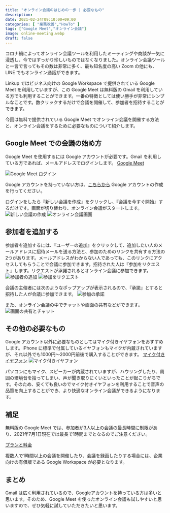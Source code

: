 ```yaml
---
title: "オンライン会議のはじめの一歩 | 必要なもの"
description: 
date: 2021-02-24T09:10:00+09:00
categories: [ "業務改善","HowTo" ]
tags: ["Google Meet","オンライン会議"]
image: online-meeting.webp
draft: false
---
```

コロナ禍によってオンライン会議ツールを利用したミーティングや商談が一気に浸透し、今ではすっかり珍しいものではなくなりました。オンライン会議ツールと一言で言ってもその数は非常に多く、最も知名度の高い Zoom の他にも、LINE でもオンライン通話ができます。

Linkup ではビジネス向けの Google Workspace で提供されている Google Meet を利用していますが、この Google Meet は無料版の Gmail を利用している方でも利用することができます。一番の特徴としては使い勝手が非常にシンプルなことです。数クリックするだけで会議を開催して、参加者を招待することができます。

今回は無料で提供されている Google Meet でオンライン会議を開催する方法と、オンライン会議をするために必要なものについて紹介します。

## Google Meet での会議の始め方
Google Meet を使用するには Google アカウントが必要です。Gmail を利用している方であれば、メールアドレスでログインします。
[Google Meet](https://apps.google.com/intl/ja/meet/)

![Google Meet ログイン](google-meet.webp)

Google アカウントを持っていない方は、[こちらから](https://www.google.com/intl/ja/account/about/) Google アカウントの作成を行ってください。

ログインをしたら『新しい会議を作成』をクリックし、『会議を今すぐ開始』するだけです。画面が切り替わり、オンライン会議がスタートします。
![新しい会議の作成](meet-start.webp) ![オンライン会議画面](オンライン会議参加後.webp)

## 参加者を追加する
参加者を追加するには、『ユーザーの追加』をクリックして、追加したい人のメールアドレスに招待メールを送る方法と、参加のためのリンクを共有する方法の2つがあります。メールアドレスがわからない人であっても、このリンクにアクセスしてもらうことで会議に参加できます。招待された人は『参加をリクエスト』します。リクエストが承諾されるとオンライン会議に参加できます。
![参加者の追加](参加者の追加.webp) ![参加をリクエスト](参加のリクエスト.webp)

会議の主催者には次のようなポップアップが表示されるので、『承諾』とすると招待した人が会議に参加できます。
![参加の承諾](リクエストの承認.webp)

また、オンライン会議の中でチャットや画面の共有などができます。
![画面の共有とチャット](画面の共有とチャット.webp)

## その他の必要なもの
Google アカウント以外に必要なものとしてはマイク付きイヤフォンをおすすめします。iPhone に標準で付属しているイヤフォンもマイクが内蔵されていますが、それ以外でも1000円〜2000円前後で購入することができます。
[マイク付きイヤフォン](https://www.amazon.co.jp/%E3%83%9E%E3%82%A4%E3%82%AF%E4%BB%98%E3%81%8D%E3%82%A4%E3%83%A4%E3%83%9B%E3%83%B3/s?k=%E3%83%9E%E3%82%A4%E3%82%AF%E4%BB%98%E3%81%8D%E3%82%A4%E3%83%A4%E3%83%9B%E3%83%B3)
![マイク付きイヤフォン](マイク付きイヤフォン.webp)

パソコンにもマイク、スピーカーが内蔵されていますが、ハウリングしたり、周囲の環境音を拾ってしまい、声が聞き取りにくいといったことが起こりがちです。そのため、安くても良いのでマイク付きイヤフォンを利用することで音声の品質を向上することができ、より快適なオンライン会議ができるようになります。

## 補足
無料版の Google Meet では、参加者が3人以上の会議の最長時間に制限があり、2021年7月1日現在では最長で1時間までとなるのでご注意ください。

[プランと料金](https://apps.google.com/intl/ja/meet/pricing/)

複数人で1時間以上の会議を開催したり、会議を録画したりする場合には、企業向けの有償版である Google Workspace が必要となります。

## まとめ
Gmail は広く利用されているので、Googleアカウントを持っている方は多いと思います。そのため、Google Meet を使ったオンライン会議も試しやすいと思いますので、ぜひ気軽に試していただきたいと思います。 